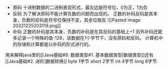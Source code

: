 * 原码
	十进制数据的二进制表现形式，最左边是符号位，0为正，1为负
* 反码
	为了解决原码不能计算负数的问题而出现的。
	正数的补码反码是其本身，负数的反码是符号位保持不变，其余位取反
![[Pasted image 20221225203119.png]]
* 补码
	正数的补码是其本身，负数的补码是在其反码的基础上+1
	另外补码还能多记录一个特殊的值-128，该数据在1个字节下，没有原码和反码。
	计算机中的存储和计算都是以补码的形式进行的。

用来解释java里的[[Java基础#9. 数据类型#1. 基本数据类型|数据类型]]还有[[Java基础#2. 进阶|数据转换]]
byte   1字节
short  2字节
int      4字节
long   8字节
